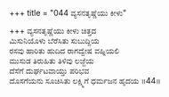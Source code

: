 +++
title = "044 ವ್ಯಸನತೃಷ್ಣೆಯು ಕೀಳು"

+++
ವ್ಯಸನತೃಷ್ಣೆಯು ಕೀಳು ಚಿತ್ತದ  
ಮಿಸುನಿಯೊಳು ಬೆರೆಸಿತು ಸುಬುದ್ದಿಯ  
ರಸವು ಹಾರಿತು ಹುದಿದ ರಾಗದ್ವೇಷ ವಹ್ನಿಯಲಿ  
ಮುಸುಡ ತಿರುಹಿತು ತಿಳಿವು ಲಜ್ಜೆಯ  
ದೆಸೆಗೆ ದುರ್ಘಟವಾಯ್ತು ಪರಿಭವ    
ದೊಸಗೆಯನು ಸೂಚಿಸಿತು ಲಕ್ಷ್ಮಿಗೆ ಧರ್ಮಜನ ಹೃದಯ     ॥44॥